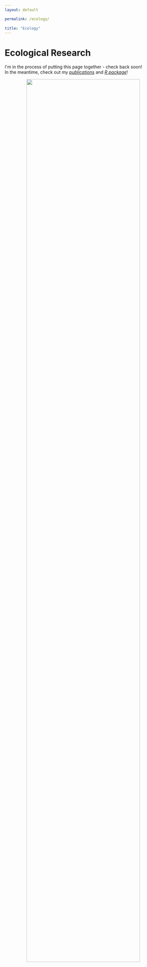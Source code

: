 ```yaml
---
layout: default

permalink: /ecology/
  
title: "Ecology"
---
```

  
# Ecological Research


I'm in the process of putting this page together - check back soon!
<br />
In the meantime, check out my [*publications*](https://benjburgess.github.io/publications/) and [*R package*](https://benjburgess.github.io/multiplestressR/)!
<br />
<div style="text-align:center"><img src="https://benjburgess.github.io/assets/Ecologyflow.jpg" width="85%"/></div>
<br />